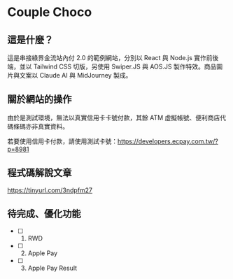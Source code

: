 # Couple Choco

## 這是什麼？

這是串接綠界金流站內付 2.0 的範例網站，分別以 React 與 Node.js 實作前後端，並以 Tailwind CSS 切版，另使用 Swiper.JS 與 AOS.JS 製作特效。商品圖片與文案以 Claude AI 與 MidJourney 製成。

## 關於網站的操作

由於是測試環境，無法以真實信用卡卡號付款，其餘 ATM 虛擬帳號、便利商店代碼條碼亦非真實資料。

若要使用信用卡付款，請使用測試卡號：https://developers.ecpay.com.tw/?p=8981

## 程式碼解說文章

https://tinyurl.com/3ndpfm27

## 待完成、優化功能

- [ ] 1. RWD
- [ ] 2. Apple Pay
- [ ] 3. Apple Pay Result

